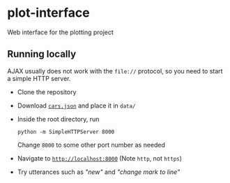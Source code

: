 # plot-interface

Web interface for the plotting project

## Running locally

AJAX usually does not work with the `file://` protocol, so you need to start a simple HTTP server.

* Clone the repository
* Download [`cars.json`](https://vega.github.io/new-editor/data/cars.json) and place it in `data/`
* Inside the root directory, run

    ```
    python -m SimpleHTTPServer 8000
    ```
    
    Change `8000` to some other port number as needed
* Navigate to [`http://localhost:8000`](http://localhost:8000) (Note `http`, not `https`)
* Try utterances such as _"new"_ and _"change mark to line"_

